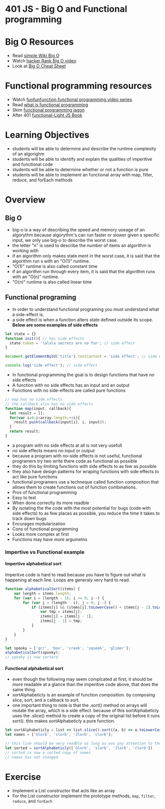 401 JS - Big O and Functional programming
===============================================

# Big O Resources
* Read [simple Wiki Big O] 
* Watch [hacker Rank Big O video]
* Look at [Big O Cheat Sheet]

# Functional programming resources
* Watch [funfunfunction functional programming video series]
* Read [what is functional programming]
* Skim [functional programming jagon] 
* After 401 [functional-Light JS Book]

# Learning Objectives
* students will be able to determine and describe the runtime complexity of an algorighm
* students will be able to identify and explain the qualities of imperitive and functional code
* students will be able to determine whether or not a function is pure
* students will be able to implement an functional array with map, filter, reduce, and forEach methods

# Overview
## Big O
* big-o is a way of describing the speed and memory useage of an algorythm because algorythm's can run faster or slower given a specific input, we only use big-o to describe the worst case.
* the letter "n" is used to describe the number of items an algorithm is working with
* if an algorithm only makes state ment in the worst case, it is said that the algorithm run s with an "O(1)" runtime.
 * "O(1)" runtime is also called constant time
* if an algorithm run through every item, it is said that the algorithm runs with an "O(n)" runtime.
 * "O(n)" runtime is also called linear time
 
## Functional programing
* In order to understand functional programing you must understand what a side-effect is.
 * a side effect is when a function alters state defined outside its scope.  
 **Below are some examples of side effects**
``` javascript
let state = {}
function init(){ // has side effects
  state.token = 'lalala secrets are no fun'; // side effect
}
```
``` javascript
document.getElementById('title').textContent = 'side effect'; // side effect
```
``` javascript
console.log('side effect'); // side effect
```
* In functional programming the goal is to design functions that have no side effects
* A function with no side effects has an input and an output
* Functions with no side-effects are called pure functions
``` javascript
// map has no side effects
// the callback also has no side effects
function map(input, callback){
  let result = [];
  for(var i=0;i<array.length;++i){
    result.push(callback(input[i], i, input));
  }
  return result;
}
```
* a program with no side effects at all is not very usefull
 * no side effects means no input or output
* because a program with no-side effects is not useful, functional programers try two write there code as functional as possible
 * they do this by limiting functions with side effects to as few as possible
 * they also have design patterns for wraping functions with side effects to act like pure functions
* functional programers use a techneque called function composition that allows them to create functions out of function combinations. 
* Pros of functional programming
 * Easy to test
 * When done correclty its more readble
 * By isolating the the code with the most potential for bugs (code with side effects) to as few places as possible, you reduce the time it takes to track down bugs
 * Encurages modularization
* Cons of functional programming
 * Looks more complex at first
 * Functions may have more argumetns
 
### Impertive vs Functional example
#### Impertive alphabetical sort
Imperitve code is hard to read because you have to figure out what is happening at each line. Loops are generaly very hard to read.
``` javascript
function alphabeticalSort(items) {  
    var length = items.length;
    for (var i = (length - 1); i >= 0; i--) {
        for (var j = (length - i); j > 0; j--) {
            if (items[j] && (items[j].toLowerCase() < items[j - 1].toLowerCase())) {
                var tmp = items[j];
                items[j] = items[j - 1];
                items[j - 1] = tmp;
            }
        }
    }
}

let spooky = ['grr', 'boo', 'creek', 'squeek', 'glimer'];
alphabeticalSort(spooky);
// spooky is now sorterd
```
#### Functional alphabetical sort
* even though the following may seem  complcated at first, it should be more readable at a glance than the imperitive code above, that does the same thing. 
* sortAlphabeticly is an example of function composition. by composing slice, sort, and a callback to sort.
* one important thing to note is that the .sort() method on arrays will mutate the array, which is a side effect. because of this sortAlphabeticly uses the .slice() method to create a copy of the original list before it runs sort(). this makes sortAlphabeticly a pure function.
``` javascript
let sortAlphabeticly = list => list.slice().sort((a, b) => a.toLowerCase() > b.toLowerCase());
let names = ['Glorb', 'slorb', 'Jlorb', 'clorb'];

// this line should be very readble as long as you pay attention to the function name
let sorted = sortAlphabeticly(['Glorb', 'slorb', 'Jlorb', 'clorb'])
// sorted is now a sorted copy of names
// names has not changed
```

# Exercise
* Implement a List constructor that acts like an array
* For the List constructor implement the prototype methods, `map`, `filter`, `reduce`, and `forEach`

[simple Wiki Big O]: https://simple.wikipedia.org/wiki/Big_O_notation
[hacker Rank Big O video]: https://www.youtube.com/watch?v=v4cd1O4zkGw
[funfunfunction functional programming video series]: https://www.youtube.com/playlist?list=PL0zVEGEvSaeEd9hlmCXrk5yUyqUag-n84
[functional programming jagon]: https://github.com/hemanth/functional-programming-jargon#functional-programming-jargon
[what is functional programming]: http://blog.jenkster.com/2015/12/what-is-functional-programming.html
[functional-Light JS Book]: https://github.com/getify/Functional-Light-JS
[Big O Cheat Sheet]: http://bigocheatsheet.com/
